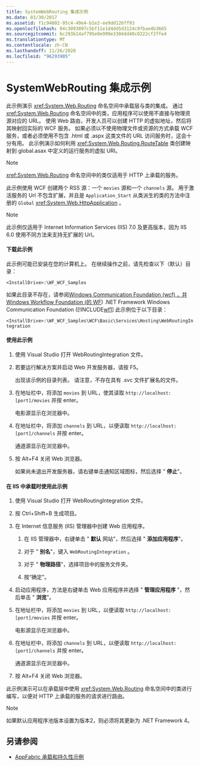 ```yaml
---
title: SystemWebRouting 集成示例
ms.date: 03/30/2017
ms.assetid: f1c94802-95c4-49e4-b1e2-ee9dd126ff93
ms.openlocfilehash: 04c3093097c5bf11e1d4dd5d3124c9fbae4b3665
ms.sourcegitcommit: bc293b14af795e0e999e3304dd40c0222cf2ffe4
ms.translationtype: MT
ms.contentlocale: zh-CN
ms.lasthandoff: 11/26/2020
ms.locfileid: "96293905"
---
```

# <a name="systemwebrouting-integration-sample"></a>SystemWebRouting 集成示例

此示例演示 <xref:System.Web.Routing> 命名空间中承载层与类的集成。 通过 <xref:System.Web.Routing> 命名空间中的类，应用程序可以使用不直接与物理资源对应的 URL。 使用 Web 路由，开发人员可以创建 HTTP 的虚拟地址，然后将其映射回实际的 WCF 服务。 如果必须以不使用物理文件或资源的方式承载 WCF 服务，或者必须使用不包含 .html 或 .aspx 这类文件的 URL 访问服务时，这会十分有用。 此示例演示如何利用 <xref:System.Web.Routing.RouteTable> 类创建映射到 global.asax 中定义的运行服务的虚拟 URI。

> [!NOTE]
> <xref:System.Web.Routing> 命名空间中的类仅适用于 HTTP 上承载的服务。  
  
此示例使用 WCF 创建两个 RSS 源：一个 `movies` 源和一个 `channels` 源。 用于激活服务的 Url 不包含扩展，并且是 `Application_Start` 从类派生的类的方法中注册的 `Global` <xref:System.Web.HttpApplication> 。  
  
> [!NOTE]
> 此示例仅适用于 Internet Information Services (IIS) 7.0 及更高版本，因为 IIS 6.0 使用不同方法来支持无扩展的 Url。  

#### <a name="to-download-this-sample"></a>下载此示例
  
此示例可能已安装在您的计算机上。 在继续操作之前，请先检查以下（默认）目录：  

`<InstallDrive>:\WF_WCF_Samples`  

 如果此目录不存在，请参阅[Windows Communication Foundation (wcf) ，并 Windows Workflow Foundation (的 WF](https://www.microsoft.com/download/details.aspx?id=21459)) .NET Framework Windows Communication Foundation ([!INCLUDE[wf1](../../../../includes/wf1-md.md)] 此示例位于以下目录：  

`<InstallDrive>:\WF_WCF_Samples\WCF\Basic\Services\Hosting\WebRoutingIntegration`  
  
#### <a name="to-use-this-sample"></a>使用此示例  
  
1. 使用 Visual Studio 打开 WebRoutingIntegration 文件。  
  
2. 若要运行解决方案并启动 Web 开发服务器，请按 F5。  
  
     出现该示例的目录列表。 请注意，不存在具有 .svc 文件扩展名的文件。  
  
3. 在地址栏中，将添加 `movies` 到 URL，使其读取 `http://localhost:[port]/movies` 并按 enter。  
  
     电影源显示在浏览器中。  
  
4. 在地址栏中，将添加 `channels` 到 URL，以便读取 `http://localhost:[port]/channels` 并按 enter。  
  
     通道源显示在浏览器中。  
  
5. 按 Alt+F4 关闭 Web 浏览器。  
  
     如果尚未退出开发服务器，请右键单击通知区域图标，然后选择 " **停止**"。  
  
#### <a name="to-use-this-sample-when-hosted-in-iis"></a>在 IIS 中承载时使用此示例  
  
1. 使用 Visual Studio 打开 WebRoutingIntegration 文件。  
  
2. 按 Ctrl+Shift+B 生成项目。  
  
3. 在 Internet 信息服务 (IIS) 管理器中创建 Web 应用程序。  
  
    1. 在 IIS 管理器中，右键单击 " **默认** 网站"，然后选择 " **添加应用程序**"。  
  
    2. 对于 " **别名**"，键入 `WebRoutingIntegration` 。  
  
    3. 对于 " **物理路径**"，选择项目中的服务文件夹。  
  
    4. 按“确定”。  
  
4. 启动应用程序，方法是右键单击 Web 应用程序并选择 " **管理应用程序** "，然后单击 " **浏览**"。  
  
5. 在地址栏中，将添加 `movies` 到 URL，以便读取 `http://localhost:[port]/movies` 并按 enter。  
  
     电影源显示在浏览器中。  
  
6. 在地址栏中，将添加 `channels` 到 URL，以便读取 `http://localhost:[port]/channels` 并按 enter。  
  
     通道源显示在浏览器中。  
  
7. 按 Alt+F4 关闭 Web 浏览器。  
  
 此示例演示可以在承载层中使用 <xref:System.Web.Routing> 命名空间中的类进行编写，以便对 HTTP 上承载的服务的请求进行路由。  
  
> [!NOTE]
> 如果默认应用程序池版本设置为版本2，则必须将其更新为 .NET Framework 4。  
  
## <a name="see-also"></a>另请参阅

- [AppFabric 承载和持久性示例](/previous-versions/appfabric/ff383418(v=azure.10))
